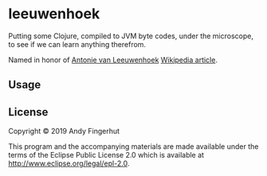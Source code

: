 # leeuwenhoek

Putting some Clojure, compiled to JVM byte codes, under the
microscope, to see if we can learn anything therefrom.

Named in honor of [Antonie van
Leeuwenhoek](https://ucmp.berkeley.edu/history/leeuwenhoek.html)
[Wikipedia article](https://en.wikipedia.org/wiki/Antonie_van_Leeuwenhoek).


## Usage




## License

Copyright © 2019 Andy Fingerhut

This program and the accompanying materials are made available under the
terms of the Eclipse Public License 2.0 which is available at
http://www.eclipse.org/legal/epl-2.0.
